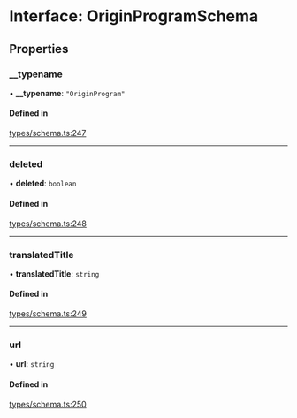 # Interface: OriginProgramSchema

## Properties

### \_\_typename

• **\_\_typename**: ``"OriginProgram"``

#### Defined in

[types/schema.ts:247](https://github.com/bhavjitChauhan/khan-api/blob/b7f7b44b/src/types/schema.ts#L247)

___

### deleted

• **deleted**: `boolean`

#### Defined in

[types/schema.ts:248](https://github.com/bhavjitChauhan/khan-api/blob/b7f7b44b/src/types/schema.ts#L248)

___

### translatedTitle

• **translatedTitle**: `string`

#### Defined in

[types/schema.ts:249](https://github.com/bhavjitChauhan/khan-api/blob/b7f7b44b/src/types/schema.ts#L249)

___

### url

• **url**: `string`

#### Defined in

[types/schema.ts:250](https://github.com/bhavjitChauhan/khan-api/blob/b7f7b44b/src/types/schema.ts#L250)
